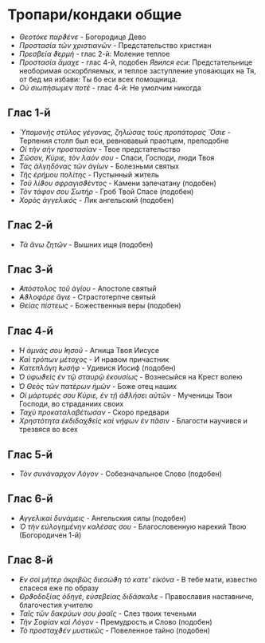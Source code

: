 
# Тропари/кондаки общие

- *Θεοτόκε παρϑένε* - Богородице Дево
- *Προστασία τῶν χριστιανῶν* - Предстательство христиан
- *Πρεσβεία ϑερμή* - глас 2-й: Моление теплое
- *Προστασία ἄμαχε* - глас 4-й, подобен *Явился еси*: Предстательнице необоримая оскорбляемых, и теплое 
заступление уповающих на Тя, от бед мя избави: Ты бо еси всех помощница.
- *Οὐ σιωπήσωμεν ποτέ* - глас 4-й: Не умолчим никогда

## Глас 1-й

- *Ὑπομονῆς στῦλος γέγονας, ζηλώσας τοὺς προπάτορας Ὅσιε* - Терпения столп был еси, ревновавый праотцем, преподобне
- *Οἱ τὴν σὴν προστασίαν* - Твое предстательство
- *Σῶσον, Κύριε, τὸν λαόν σου* - Спаси, Господи, люди Твоя
- *Τὰς ἀλγηδόνας τῶν ἁγίων* - Болезньми святых
- *Τῆς ἐρήμου πολίτης* - Пустынный житель
- *Τοῦ λίϑου σφραγισϑέντος* - Камени запечатану (подобен)
- *Τὸν τάφον σου Σωτήρ* - Гроб Твой Спасе (подобен)
- *Χορὸς ἀγγελικός* - Лик ангельский (подобен)

## Глас 2-й

- *Τὰ ἄνω ζητῶν* - Вышних ищя (подобен)

## Глас 3-й

- *̓Απόστολος τοῦ ἁγίου* - Апостоле святый
- *̓Αϑλοφόρε ἅγιε* - Страстотерпче святый
- *Θείας πίστεως* - Божественныя веры (подобен)

## Глас 4-й

- *̔Η ἀμνάς σου ̓Ιησοῦ* - Агница Твоя Иисусе
- *Καὶ τρόπων μέτοχος* - И нравом причастник
- *Κατεπλάγη ̓Ιωσήφ* - Удивися Иосиф (подобен)
- *̔Ο ὑφωϑεὶς ἐν τῷ σταυρῷ ἐκουσίως* - Вознесыйся на Крест волею
- *̔Ο Θεὸς τῶν πατέρων ἡμῶν* - Боже отец наших
- *Οἱ μάρτυρές σου Κύριε, ἐν τῇ ἀϑλήσει αὐτῶν* - Мученицы Твои Господи, во страданиих своих
- *Ταχὺ προκαταλαβέτωσαν* - Скоро предвари
- *Χρηστότητα ἐκδιδαχϑεὶς καὶ νήφων ἐν πᾶσιν* - Благости научився и трезвяся во всех

## Глас 5-й

- *Τὸν συνάναρχον Λόγον* - Собезначальное Слово (подобен)

## Глас 6-й

- *̓Αγγελικαὶ δυνάμεις* - Ангельския силы (подобен)
- *Ὁ τὴν εὐλογημένην καλέσας σου* - Благословенную нарекий Твою (Богородичен 1-й)

## Глас 8-й

- *̓Εν σοὶ μῆτερ ἀκριβῶς διεσώϑη τὸ κατε' εἰκόνα* - В тебе мати, известно спасеся еже по образу
- *̓Ορϑοδοξίας ὁδηγέ, εὐσεβείας διδάσκαλε* - Православия наставниче, благочестия учителю
- *Ταῖς τῶν δακρύων σου ῥοαῖς* - Слез твоих теченьми
- *Τὴν Σοφίαν καὶ Λόγον* - Премудрость и Слово (подобен)
- *Τὸ προσταχϑέν μυστικῶς* - Повеленное тайно (подобен)
